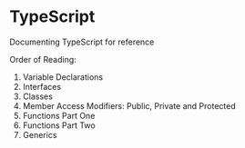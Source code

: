 TypeScript
====

Documenting TypeScript for reference

Order of Reading:
1. Variable Declarations
2. Interfaces
3. Classes
4. Member Access Modifiers: Public, Private and Protected
5. Functions Part One
6. Functions Part Two
7. Generics